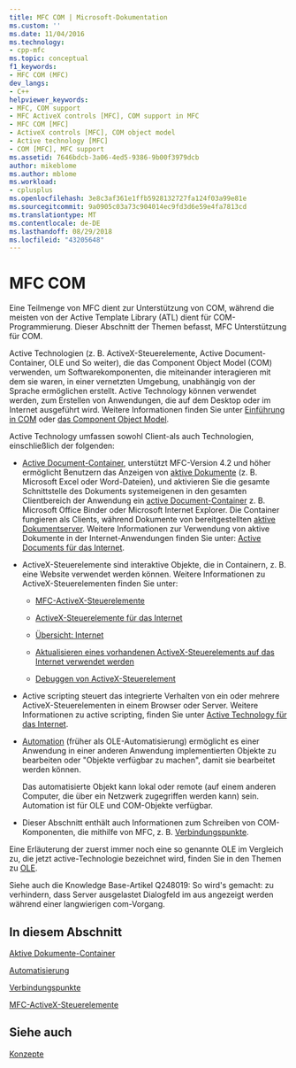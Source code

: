 ```yaml
---
title: MFC COM | Microsoft-Dokumentation
ms.custom: ''
ms.date: 11/04/2016
ms.technology:
- cpp-mfc
ms.topic: conceptual
f1_keywords:
- MFC COM (MFC)
dev_langs:
- C++
helpviewer_keywords:
- MFC, COM support
- MFC ActiveX controls [MFC], COM support in MFC
- MFC COM [MFC]
- ActiveX controls [MFC], COM object model
- Active technology [MFC]
- COM [MFC], MFC support
ms.assetid: 7646bdcb-3a06-4ed5-9386-9b00f3979dcb
author: mikeblome
ms.author: mblome
ms.workload:
- cplusplus
ms.openlocfilehash: 3e8c3af361e1ffb5928132727fa124f03a99e81e
ms.sourcegitcommit: 9a0905c03a73c904014ec9fd3d6e59e4fa7813cd
ms.translationtype: MT
ms.contentlocale: de-DE
ms.lasthandoff: 08/29/2018
ms.locfileid: "43205648"
---
```

# <a name="mfc-com"></a>MFC COM
Eine Teilmenge von MFC dient zur Unterstützung von COM, während die meisten von der Active Template Library (ATL) dient für COM-Programmierung. Dieser Abschnitt der Themen befasst, MFC Unterstützung für COM.  
  
 Active Technologien (z. B. ActiveX-Steuerelemente, Active Document-Container, OLE und So weiter), die das Component Object Model (COM) verwenden, um Softwarekomponenten, die miteinander interagieren mit dem sie waren, in einer vernetzten Umgebung, unabhängig von der Sprache ermöglichen erstellt. Active Technology können verwendet werden, zum Erstellen von Anwendungen, die auf dem Desktop oder im Internet ausgeführt wird. Weitere Informationen finden Sie unter [Einführung in COM](../atl/introduction-to-com.md) oder [das Component Object Model](/windows/desktop/com/the-component-object-model).  
  
 Active Technology umfassen sowohl Client-als auch Technologien, einschließlich der folgenden:  
  
-   [Active Document-Container](../mfc/active-document-containment.md), unterstützt MFC-Version 4.2 und höher ermöglicht Benutzern das Anzeigen von [aktive Dokumente](../mfc/active-documents.md) (z. B. Microsoft Excel oder Word-Dateien), und aktivieren Sie die gesamte Schnittstelle des Dokuments systemeigenen in den gesamten Clientbereich der Anwendung ein [active Document-Container](../mfc/active-document-containers.md) z. B. Microsoft Office Binder oder Microsoft Internet Explorer. Die Container fungieren als Clients, während Dokumente von bereitgestellten [aktive Dokumentserver](../mfc/active-document-servers.md). Weitere Informationen zur Verwendung von aktive Dokumente in der Internet-Anwendungen finden Sie unter: [Active Documents für das Internet](../mfc/active-documents-on-the-internet.md).  
  
-   ActiveX-Steuerelemente sind interaktive Objekte, die in Containern, z. B. eine Website verwendet werden können. Weitere Informationen zu ActiveX-Steuerelementen finden Sie unter:  
  
    -   [MFC-ActiveX-Steuerelemente](../mfc/mfc-activex-controls.md)  
  
    -   [ActiveX-Steuerelemente für das Internet](../mfc/activex-controls-on-the-internet.md)  
  
    -   [Übersicht: Internet](../mfc/mfc-internet-programming-basics.md)  
  
    -   [Aktualisieren eines vorhandenen ActiveX-Steuerelements auf das Internet verwendet werden](../mfc/upgrading-an-existing-activex-control.md)  
  
    -   [Debuggen von ActiveX-Steuerelement](/visualstudio/debugger/how-to-debug-an-activex-control)  
  
-   Active scripting steuert das integrierte Verhalten von ein oder mehrere ActiveX-Steuerelementen in einem Browser oder Server. Weitere Informationen zu active scripting, finden Sie unter [Active Technology für das Internet](../mfc/active-technology-on-the-internet.md).  
  
-   [Automation](../mfc/automation.md) (früher als OLE-Automatisierung) ermöglicht es einer Anwendung in einer anderen Anwendung implementierten Objekte zu bearbeiten oder "Objekte verfügbar zu machen", damit sie bearbeitet werden können.  
  
     Das automatisierte Objekt kann lokal oder remote (auf einem anderen Computer, die über ein Netzwerk zugegriffen werden kann) sein. Automation ist für OLE und COM-Objekte verfügbar.  
  
-   Dieser Abschnitt enthält auch Informationen zum Schreiben von COM-Komponenten, die mithilfe von MFC, z. B. [Verbindungspunkte](../mfc/connection-points.md).  
  
 Eine Erläuterung der zuerst immer noch eine so genannte OLE im Vergleich zu, die jetzt active-Technologie bezeichnet wird, finden Sie in den Themen zu [OLE](../mfc/ole-in-mfc.md).  
  
 Siehe auch die Knowledge Base-Artikel Q248019: So wird's gemacht: zu verhindern, dass Server ausgelastet Dialogfeld im aus angezeigt werden während einer langwierigen com-Vorgang.  
  
## <a name="in-this-section"></a>In diesem Abschnitt  
 [Aktive Dokumente-Container](../mfc/active-document-containment.md)  
  
 [Automatisierung](../mfc/automation.md)  
  
 [Verbindungspunkte](../mfc/connection-points.md)  
  
 [MFC-ActiveX-Steuerelemente](../mfc/mfc-activex-controls.md)  
  
## <a name="see-also"></a>Siehe auch  
 [Konzepte](../mfc/mfc-concepts.md)

